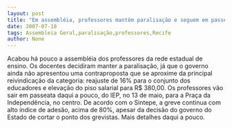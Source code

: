 ```yaml
---
layout: post
title: "Em assembléia, professores mantêm paralisação e seguem em passeata para o centro do Recife"
date: 2007-07-18
tags: Assembleia Geral,paralisação,professores,Recife
author: None
---
```

Acabou h&aacute; pouco a assembl&eacute;ia dos professores da rede estadual de ensino. Os docentes decidiram manter a paralisa&ccedil;&atilde;o, j&aacute; que o governo ainda n&atilde;o apresentou uma contraproposta que se aproxime da principal reivindica&ccedil;&atilde;o da categoria: reajuste de 16% para o conjunto dos educadores e&nbsp;eleva&ccedil;&atilde;o&nbsp;do piso salarial para R$ 380,00. 
Os professores v&atilde;o sair em passeata&nbsp;daqui a pouco, do&nbsp;IEP, no 13 de maio, para a Pra&ccedil;a da Independ&ecirc;ncia, no centro. De acordo com o Sintepe, a greve continua com alto &iacute;ndice de ades&atilde;o, acima de 80%, apesar da decis&atilde;o do governo do Estado de cortar o ponto dos grevistas.
Mais detalhes daqui a pouco. 
